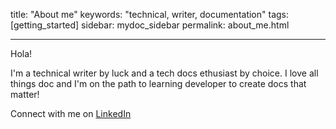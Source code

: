 title: "About me"
keywords: "technical, writer, documentation"
tags: [getting_started]
sidebar: mydoc_sidebar
permalink: about_me.html

---

Hola! 

I'm a technical writer by luck and a tech docs ethusiast by choice. I love all things doc and I'm on the path to learning developer to create docs that matter!

Connect with me on [LinkedIn](https://www.linkedin.com/in/pema-sherpa-technical-writer/)